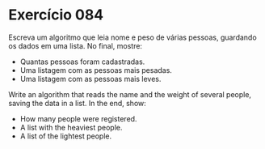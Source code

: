 # Exercício 084

Escreva um algoritmo que leia nome e peso de várias pessoas, guardando os dados em uma lista. No final, mostre:

- Quantas pessoas foram cadastradas.
- Uma listagem com as pessoas mais pesadas.
- Uma listagem com as pessoas mais leves.

Write an algorithm that reads the name and the weight of several people, saving the data in a list. In the end, show:

- How many people were registered.
- A list with the heaviest people.
- A list of the lightest people.
